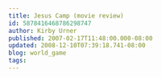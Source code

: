```yaml
---
title: Jesus Camp (movie review)
id: 5878416468786298747
author: Kirby Urner
published: 2007-02-17T11:48:00.000-08:00
updated: 2008-12-10T07:39:18.741-08:00
blog: world_game
tags: 
---
```


